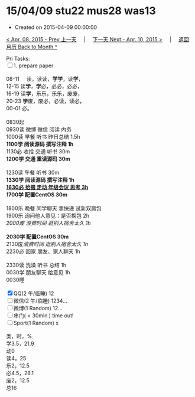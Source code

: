 # 15/04/09 stu22 mus28 was13

- Created on 2015-04-09 00:00:00

[< Apr. 08, 2015 - Prev 上一天](/lifelogs/2015/04/d08.md) &nbsp; &nbsp; | &nbsp; &nbsp; [下一天 Next - Apr. 10, 2015 >](/lifelogs/2015/04/d10.md) &nbsp; &nbsp; |  &nbsp; &nbsp; [返回月历 Back to Month ^](/lifelogs/2015/04/index.md)
<br/><div>Pri Tasks:<br/><input type="checkbox" />1. prepare paper</div><div><div><br/></div>08-11     读，读读，<b>学学</b>，读<b>学</b>，<br/>12-15 读<b>学</b>，<b>学</b>必，必必，必必，<br/>16-19 读<b>学</b>，乐乐，乐乐，废废，<br/>20-23 <b>学</b>废，废必，必读，读必，</div><div>00-01 必。</div><div><div><br/></div>0830起<br/>0930读 微博 微信 阅读 内务</div><div>1000读 早餐 听书 昨日总结 1.5h</div><div><b>1100</b><b>学 阅读源码 撰写注释</b><b> 1h</b></div><div><div>1130必 收拾 交通 听书 30m</div><div><b>1200学 交通 重读源码 30m</b></div><div><br/></div>1230读 午餐 听书 30m</div><div><b>1330</b><b>学 阅读源码 撰写注释</b><b> 1h</b></div><div><u><b>1630必 拾掇 走动 年级会议 思考 3h</b></u></div><div><b>1700学</b><b> 配置CentOS 30m</b><div><br/></div>1800乐 晚餐 同学聊天 拿快递 试新双肩包</div><div>1900乐 询问他人意见：是否换包 2h</div><div><i>2000废 浪费时间 逛别人宿舍太久 1</i><i>h</i></div><div><i><br/></i></div><div><b>2030学 配置CentOS 30m</b><div>2130废<i>浪费时间 逛别人宿舍太久 1h</i></div>2230必 回家 朋友、家人聊天 1h<br/><br/></div><div>2330读 洗澡 听书 总结 1h</div><div>0030学 朋友聊天 给意见 1h</div><div>0030睡</div><div><br/></div><div><input type="checkbox" checked="true" />QQ(2 午/临睡) 12<br/><input type="checkbox" />微信(2 午/临睡) 1234…<br/><input type="checkbox" />微博(1 Random) 12…</div><div><input type="checkbox" />串门( < 30min ) time out!</div><div><input type="checkbox" />Sport(1 Random) x</div><div><div><br/></div>类，时，%<br/>学3.5，21.9<br/>动0<br/>读4，25<br/>乐2，12.5<br/>必4.5，28.1<br/>废2，12.5<br/>总16</div>
